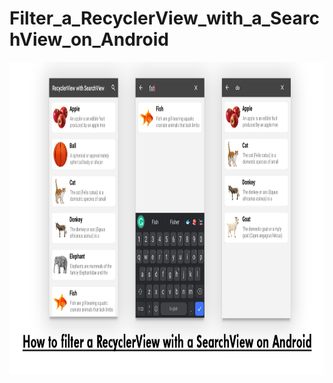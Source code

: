 # Filter_a_RecyclerView_with_a_SearchView_on_Android

<img src="filterRe.png" width=1080 height=500>
